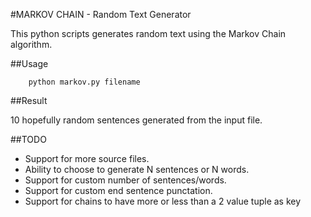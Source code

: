 #MARKOV CHAIN - Random Text Generator


This python scripts generates random text using the Markov Chain algorithm.


##Usage

        python markov.py filename


##Result

10 hopefully random sentences generated from the input file.


##TODO

* Support for more source files.
* Ability to choose to generate N sentences or N words.
* Support for custom number of sentences/words.
* Support for custom end sentence punctation.
* Support for chains to have more or less than a 2 value tuple as key
 
